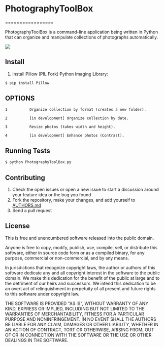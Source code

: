 # PhotographyToolBox

=================


PhotographyToolBox is a command-line application being written in Python that can organize and manipulate collections of photographs automatically.

<img src="https://github.com/devalparikh/PhotographyToolBox/blob/master/DemoPPTB.gif?raw=true">

Install
-------
1) install Pillow (PIL Fork) Python Imaging Library:
```bash
$ pip install Pillow
```

OPTIONS
-------

```
1          Organize collection by format (creates a new folder).

2          [in development] Organize collection by date.

3          Resize photos (takes width and height).

4          [in development] Enhance photos (Contrast).
```


Running Tests
-------------

```bash
$ python PhotographyToolBox.py
```

Contributing
------------

1. Check the open issues or open a new issue to start a discussion around
   your feature idea or the bug you found
2. Fork the repository, make your changes, and add yourself to [AUTHORS.md](AUTHORS.md)
3. Send a pull request

License
-------
This is free and unencumbered software released into the public domain.

Anyone is free to copy, modify, publish, use, compile, sell, or
distribute this software, either in source code form or as a compiled
binary, for any purpose, commercial or non-commercial, and by any
means.

In jurisdictions that recognize copyright laws, the author or authors
of this software dedicate any and all copyright interest in the
software to the public domain. We make this dedication for the benefit
of the public at large and to the detriment of our heirs and
successors. We intend this dedication to be an overt act of
relinquishment in perpetuity of all present and future rights to this
software under copyright law.

THE SOFTWARE IS PROVIDED "AS IS", WITHOUT WARRANTY OF ANY KIND,
EXPRESS OR IMPLIED, INCLUDING BUT NOT LIMITED TO THE WARRANTIES OF
MERCHANTABILITY, FITNESS FOR A PARTICULAR PURPOSE AND NONINFRINGEMENT.
IN NO EVENT SHALL THE AUTHORS BE LIABLE FOR ANY CLAIM, DAMAGES OR
OTHER LIABILITY, WHETHER IN AN ACTION OF CONTRACT, TORT OR OTHERWISE,
ARISING FROM, OUT OF OR IN CONNECTION WITH THE SOFTWARE OR THE USE OR
OTHER DEALINGS IN THE SOFTWARE.
